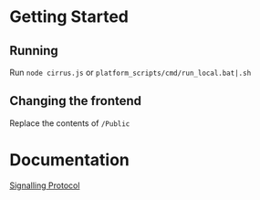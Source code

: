 # Getting Started

## Running
Run `node cirrus.js` or `platform_scripts/cmd/run_local.bat|.sh`

## Changing the frontend
Replace the contents of `/Public`

# Documentation
[Signalling Protocol](./Docs/SignallingProtocol.md)
